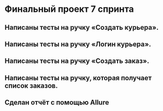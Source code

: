 # Финальный проект 7 спринта
## Написаны тесты на ручку «Создать курьера».
## Написаны тесты на ручку «Логин курьера».
## Написаны тесты на ручку «Создать заказ».
## Написаны тесты на ручку, которая получает список заказов.
## Сделан отчёт с помощью Allure 
 
 
